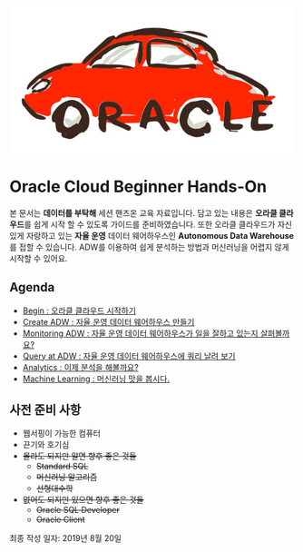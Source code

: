 ![oracle-auto](./img/oracle-auto.png)

# Oracle Cloud Beginner Hands-On

본 문서는 **데이터를 부탁해** 세션 핸즈온 교육 자료입니다.
담고 있는 내용은 **오라클 클라우드**를 쉽게 시작 할 수 있도록 가이드를 준비하였습니다.
또한 오라클 클라우드가 자신 있게 자랑하고 있는 **자율 운영** 데이터 웨어하우스인 **Autonomous Data Warehouse**를 접할 수 있습니다.
ADW를 이용하여 쉽게 분석하는 방법과 머신러닝을 어렵지 않게 시작할 수 있어요.

## Agenda

- [Begin : 오라클 클라우드 시작하기](./01-begin.md)
- [Create ADW : 자율 운영 데이터 웨어하우스 만들기](./02-create-adw.md)
- [Monitoring ADW : 자율 운영 데이터 웨어하우스가 일을 잘하고 있는지 살펴볼까요?](./03-monitoring-adw.md)
- [Query at ADW : 자율 운영 데이터 웨어하우스에 쿼리 날려 보기](./04-query-adw.md)
- [Analytics : 이제 분석을 해볼까요?](./05-analytics.md)
- [Machine Learning : 머신러닝 맛을 봅시다.](./06-machine-learning.md)



## 사전 준비 사항

- 웹서핑이 가능한 컴퓨터
- 끈기와 호기심
- ~~몰라도 되지만 알면 향후 좋은 것들~~
  - ~~Standard SQL~~
  - ~~머신러닝 알고리즘~~
  - ~~선형대수학~~
- ~~없어도 되지만 있으면 향후 좋은 것들~~
  - ~~Oracle SQL Developer~~
  - ~~Oracle Client~~



최종 작성 일자: 2019년 8월 20일